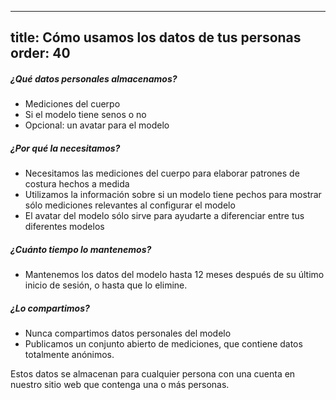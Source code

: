 ***

title: Cómo usamos los datos de tus personas
order: 40
---------

##### ¿Qué datos personales almacenamos?

*   Mediciones del cuerpo
*   Si el modelo tiene senos o no
*   Opcional: un avatar para el modelo

##### ¿Por qué la necesitamos?

*   Necesitamos las mediciones del cuerpo para elaborar patrones de costura hechos a medida
*   Utilizamos la información sobre si un modelo tiene pechos para mostrar sólo mediciones relevantes al configurar el modelo
*   El avatar del modelo sólo sirve para ayudarte a diferenciar entre tus diferentes modelos

##### ¿Cuánto tiempo lo mantenemos?

*   Mantenemos los datos del modelo hasta 12 meses después de su último inicio de sesión, o hasta que lo elimine.

##### ¿Lo compartimos?

*   Nunca compartimos datos personales del modelo
*   Publicamos un conjunto abierto de mediciones, que contiene datos totalmente anónimos.

<Note>
Estos datos se almacenan para cualquier persona con una cuenta en nuestro sitio web que contenga una o más personas.
</Note>

